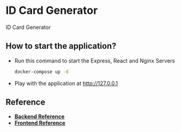 # ID Card Generator

ID Card Generator

## How to start the application?

- Run this command to start the Express, React and Nginx Servers
  ```bash
  docker-compose up -d
  ```
- Play with the application at http://127.0.0.1

## Reference

- **[Backend Reference]**
- **[Frontend Reference]**

[Backend Reference]: id_card_generator_api/README.md
[Frontend Reference]: id_card_generator_webui/README.md
